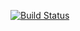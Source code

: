

[![Build Status](https://travis-ci.org/kacimimoghite/IntegrationContinue.svg?branch=master)](https://travis-ci.org/kacimimoghite/IntegrationContinue)
   
